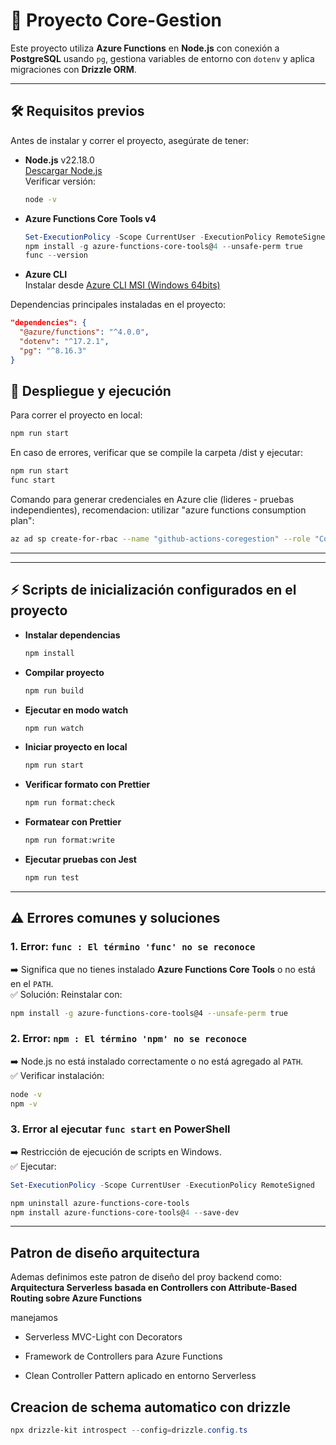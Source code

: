 # 📌 Proyecto Core-Gestion

Este proyecto utiliza **Azure Functions** en **Node.js** con conexión a **PostgreSQL** usando `pg`,
gestiona variables de entorno con `dotenv` y aplica migraciones con **Drizzle ORM**.

---

## 🛠 Requisitos previos

Antes de instalar y correr el proyecto, asegúrate de tener:

- **Node.js** v22.18.0  
  [Descargar Node.js](https://nodejs.org/en/)  
  Verificar versión:

  ```bash
  node -v
  ```

- **Azure Functions Core Tools v4**

  ```powershell
  Set-ExecutionPolicy -Scope CurrentUser -ExecutionPolicy RemoteSigned
  npm install -g azure-functions-core-tools@4 --unsafe-perm true
  func --version
  ```

- **Azure CLI**  
  Instalar desde [Azure CLI MSI (Windows 64bits)](https://learn.microsoft.com/es-es/cli/azure/install-azure-cli-windows?view=azure-cli-latest&pivots=msi)

Dependencias principales instaladas en el proyecto:

```json
"dependencies": {
  "@azure/functions": "^4.0.0",
  "dotenv": "^17.2.1",
  "pg": "^8.16.3"
}
```

## 🚀 Despliegue y ejecución

Para correr el proyecto en local:

```bash
npm run start
```

En caso de errores, verificar que se compile la carpeta /dist y ejecutar:

```bash
npm run start
func start
```

Comando para generar credenciales en Azure clie (lideres - pruebas independientes), recomendacion: utilizar "azure functions consumption plan":

```bash
az ad sp create-for-rbac --name "github-actions-coregestion" --role "Contributor" --scopes "/subscriptions/<SUBSCRIPTION_ID>/resourceGroups/<RESOURCE_GROUP>" --sdk-auth
```

---

---

## ⚡ Scripts de inicialización configurados en el proyecto

- **Instalar dependencias**

  ```bash
  npm install
  ```

- **Compilar proyecto**

  ```bash
  npm run build
  ```

- **Ejecutar en modo watch**

  ```bash
  npm run watch
  ```

- **Iniciar proyecto en local**

  ```bash
  npm run start
  ```

- **Verificar formato con Prettier**

  ```bash
  npm run format:check
  ```

- **Formatear con Prettier**

  ```bash
  npm run format:write
  ```

- **Ejecutar pruebas con Jest**
  ```bash
  npm run test
  ```

---

## ⚠️ Errores comunes y soluciones

### 1. Error: `func : El término 'func' no se reconoce`

➡️ Significa que no tienes instalado **Azure Functions Core Tools** o no está en el `PATH`.  
✅ Solución: Reinstalar con:

```bash
npm install -g azure-functions-core-tools@4 --unsafe-perm true
```

### 2. Error: `npm : El término 'npm' no se reconoce`

➡️ Node.js no está instalado correctamente o no está agregado al `PATH`.  
✅ Verificar instalación:

```bash
node -v
npm -v
```

### 3. Error al ejecutar `func start` en PowerShell

➡️ Restricción de ejecución de scripts en Windows.  
✅ Ejecutar:

```powershell
Set-ExecutionPolicy -Scope CurrentUser -ExecutionPolicy RemoteSigned

npm uninstall azure-functions-core-tools
npm install azure-functions-core-tools@4 --save-dev
```

---

## Patron de diseño arquitectura

Ademas definimos este patron de diseño del proy backend como:
**Arquitectura Serverless basada en Controllers con Attribute-Based Routing sobre Azure Functions**

manejamos

- Serverless MVC-Light con Decorators

- Framework de Controllers para Azure Functions

- Clean Controller Pattern aplicado en entorno Serverless

## Creacion de schema automatico con drizzle

```powershell
npx drizzle-kit introspect --config=drizzle.config.ts

```
